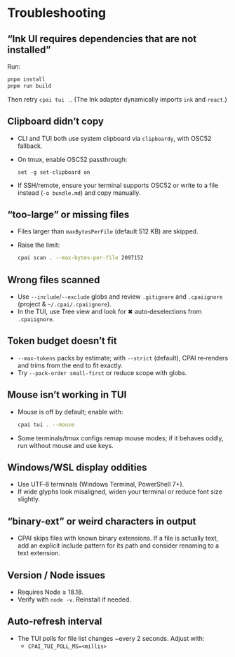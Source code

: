 # Troubleshooting

## “Ink UI requires dependencies that are not installed”
Run:
```bash
pnpm install
pnpm run build
```

Then retry `cpai tui .`. (The Ink adapter dynamically imports `ink` and `react`.)

## Clipboard didn’t copy

- CLI and TUI both use system clipboard via `clipboardy`, with OSC52 fallback.
- On tmux, enable OSC52 passthrough:

  ```
  set -g set-clipboard on
  ```
- If SSH/remote, ensure your terminal supports OSC52 or write to a file instead (`-o bundle.md`) and copy manually.

## “too-large” or missing files

- Files larger than `maxBytesPerFile` (default 512 KB) are skipped.
- Raise the limit:

  ```bash
  cpai scan . --max-bytes-per-file 2097152
  ```

## Wrong files scanned

- Use `--include`/`--exclude` globs and review `.gitignore` and `.cpaiignore` (project & `~/.cpai/.cpaiignore`).
- In the TUI, use Tree view and look for ✖ auto‑deselections from `.cpaiignore`.

## Token budget doesn’t fit

- `--max-tokens` packs by estimate; with `--strict` (default), CPAI re‑renders and trims from the end to fit exactly.
- Try `--pack-order small-first` or reduce scope with globs.

## Mouse isn’t working in TUI

- Mouse is off by default; enable with:

  ```bash
  cpai tui . --mouse
  ```
- Some terminals/tmux configs remap mouse modes; if it behaves oddly, run without mouse and use keys.

## Windows/WSL display oddities

- Use UTF‑8 terminals (Windows Terminal, PowerShell 7+).
- If wide glyphs look misaligned, widen your terminal or reduce font size slightly.

## “binary-ext” or weird characters in output

- CPAI skips files with known binary extensions. If a file is actually text, add an explicit include pattern for its path and consider renaming to a text extension.

## Version / Node issues

- Requires Node ≥ 18.18.
- Verify with `node -v`. Reinstall if needed.

## Auto‑refresh interval

- The TUI polls for file list changes ~every 2 seconds. Adjust with:
  - `CPAI_TUI_POLL_MS=<millis>`
